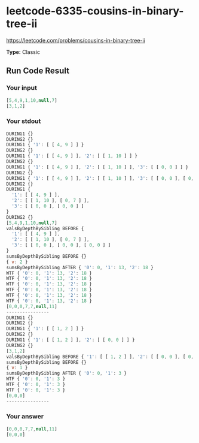 # leetcode-6335-cousins-in-binary-tree-ii

https://leetcode.com/problems/cousins-in-binary-tree-ii

**Type:** Classic

## Run Code Result

### Your input

<!-- prettier-ignore -->
```js
[5,4,9,1,10,null,7]
[3,1,2]
```

### Your stdout

<!-- prettier-ignore -->
```js
DURING1 {}
DURING2 {}
DURING1 { '1': [ [ 4, 9 ] ] }
DURING2 {}
DURING1 { '1': [ [ 4, 9 ] ], '2': [ [ 1, 10 ] ] }
DURING2 {}
DURING1 { '1': [ [ 4, 9 ] ], '2': [ [ 1, 10 ] ], '3': [ [ 0, 0 ] ] }
DURING2 {}
DURING1 { '1': [ [ 4, 9 ] ], '2': [ [ 1, 10 ] ], '3': [ [ 0, 0 ], [ 0, 0 ] ] }
DURING2 {}
DURING1 {
  '1': [ [ 4, 9 ] ],
  '2': [ [ 1, 10 ], [ 0, 7 ] ],
  '3': [ [ 0, 0 ], [ 0, 0 ] ]
}
DURING2 {}
[5,4,9,1,10,null,7]
valsByDepthBySibling BEFORE {
  '1': [ [ 4, 9 ] ],
  '2': [ [ 1, 10 ], [ 0, 7 ] ],
  '3': [ [ 0, 0 ], [ 0, 0 ], [ 0, 0 ] ]
}
sumsByDepthBySibling BEFORE {}
{ v: 2 }
sumsByDepthBySibling AFTER { '0': 0, '1': 13, '2': 18 }
WTF { '0': 0, '1': 13, '2': 18 }
WTF { '0': 0, '1': 13, '2': 18 }
WTF { '0': 0, '1': 13, '2': 18 }
WTF { '0': 0, '1': 13, '2': 18 }
WTF { '0': 0, '1': 13, '2': 18 }
WTF { '0': 0, '1': 13, '2': 18 }
[0,0,0,7,7,null,11]
----------------
DURING1 {}
DURING2 {}
DURING1 { '1': [ [ 1, 2 ] ] }
DURING2 {}
DURING1 { '1': [ [ 1, 2 ] ], '2': [ [ 0, 0 ] ] }
DURING2 {}
[3,1,2]
valsByDepthBySibling BEFORE { '1': [ [ 1, 2 ] ], '2': [ [ 0, 0 ], [ 0, 0 ] ] }
sumsByDepthBySibling BEFORE {}
{ v: 1 }
sumsByDepthBySibling AFTER { '0': 0, '1': 3 }
WTF { '0': 0, '1': 3 }
WTF { '0': 0, '1': 3 }
WTF { '0': 0, '1': 3 }
[0,0,0]
----------------
```

### Your answer

<!-- prettier-ignore -->
```js
[0,0,0,7,7,null,11]
[0,0,0]
```
